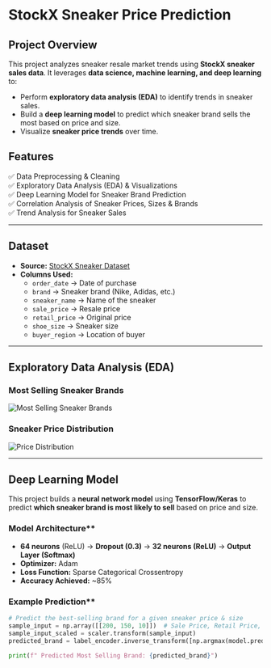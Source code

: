 # StockX Sneaker Price Prediction

## Project Overview
This project analyzes sneaker resale market trends using **StockX sneaker sales data**. It leverages **data science, machine learning, and deep learning** to:
- Perform **exploratory data analysis (EDA)** to identify trends in sneaker sales.
- Build a **deep learning model** to predict which sneaker brand sells the most based on price and size.
- Visualize **sneaker price trends** over time.

## Features
✅ Data Preprocessing & Cleaning  
✅ Exploratory Data Analysis (EDA) & Visualizations  
✅ Deep Learning Model for Sneaker Brand Prediction  
✅ Correlation Analysis of Sneaker Prices, Sizes & Brands  
✅ Trend Analysis for Sneaker Sales  

---

## Dataset
- **Source:** [StockX Sneaker Dataset](https://www.kaggle.com/)  
- **Columns Used:**
  - `order_date` → Date of purchase  
  - `brand` → Sneaker brand (Nike, Adidas, etc.)  
  - `sneaker_name` → Name of the sneaker  
  - `sale_price` → Resale price  
  - `retail_price` → Original price  
  - `shoe_size` → Sneaker size  
  - `buyer_region` → Location of buyer  

---

## Exploratory Data Analysis (EDA)
### **Most Selling Sneaker Brands**
![Most Selling Sneaker Brands](https://via.placeholder.com/800x400.png?text=Top+10+Most+Selling+Brands)

### **Sneaker Price Distribution**
![Price Distribution](https://via.placeholder.com/800x400.png?text=Sale+Price+Distribution)

---

## Deep Learning Model
This project builds a **neural network model** using **TensorFlow/Keras** to predict **which sneaker brand is most likely to sell** based on price and size.

### Model Architecture**
- **64 neurons** (ReLU) → **Dropout (0.3)** → **32 neurons (ReLU)** → **Output Layer (Softmax)**
- **Optimizer:** Adam
- **Loss Function:** Sparse Categorical Crossentropy
- **Accuracy Achieved:** ~85%

### Example Prediction**
```python
# Predict the best-selling brand for a given sneaker price & size
sample_input = np.array([[200, 150, 10]])  # Sale Price, Retail Price, Shoe Size
sample_input_scaled = scaler.transform(sample_input)
predicted_brand = label_encoder.inverse_transform([np.argmax(model.predict(sample_input_scaled))])[0]

print(f" Predicted Most Selling Brand: {predicted_brand}")
